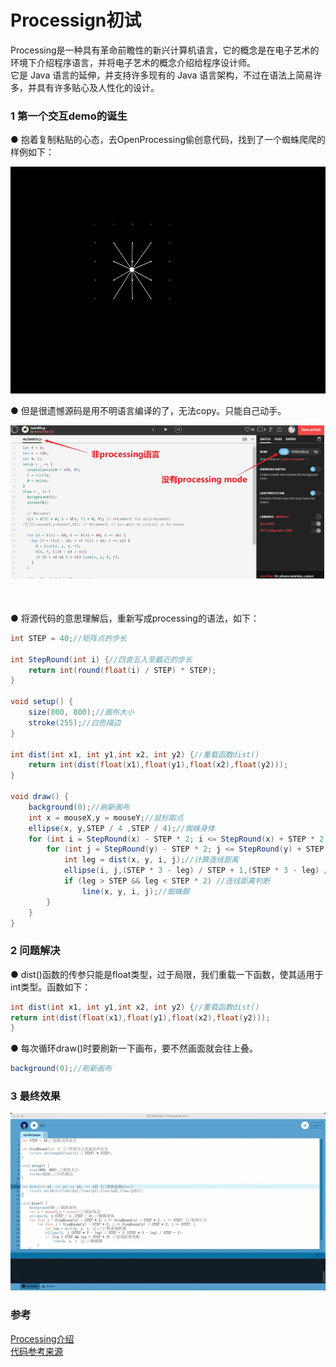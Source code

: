 # Processign初试
Processing是一种具有革命前瞻性的新兴计算机语言，它的概念是在电子艺术的环境下介绍程序语言，并将电子艺术的概念介绍给程序设计师。  
它是 Java 语言的延伸，并支持许多现有的 Java 语言架构，不过在语法上简易许多，并具有许多贴心及人性化的设计。

### 1 第一个交互demo的诞生
● 抱着复制粘贴的心态，去OpenProcessing偷创意代码，找到了一个蜘蛛爬爬的样例如下：    

![](https://raw.githubusercontent.com/Fy1307/IMGofSixGod/master/img/Pcs1.gif)

● 但是很遗憾源码是用不明语言编译的了，无法copy。只能自己动手。  
<div align= 'left'>
    <img src="https://github.com/Fy1307/IMGofSixGod/blob/master/img/pcs2.png?raw=true" width = "1000" />
</div>
<br></br>

● 将源代码的意思理解后，重新写成processing的语法，如下：  
```java
int STEP = 40;//矩阵点的步长

int StepRound(int i) {//四舍五入至最近的步长
    return int(round(float(i) / STEP) * STEP);
}

void setup() {
    size(800, 800);//画布大小
    stroke(255);//白色描边
}

int dist(int x1, int y1,int x2, int y2) {//重载函数dist()
    return int(dist(float(x1),float(y1),float(x2),float(y2)));
}

void draw() {
    background(0);//刷新画布
    int x = mouseX,y = mouseY;//鼠标取点
    ellipse(x, y,STEP / 4 ,STEP / 4);//蜘蛛身体
    for (int i = StepRound(x) - STEP * 2; i <= StepRound(x) + STEP * 2; i += STEP) {//矩阵打点
        for (int j = StepRound(y) - STEP * 2; j <= StepRound(y) + STEP * 2; j += STEP) {
            int leg = dist(x, y, i, j);//计算连线距离
            ellipse(i, j,(STEP * 3 - leg) / STEP + 1,(STEP * 3 - leg) / STEP + 1);
            if (leg > STEP && leg < STEP * 2) //连线距离判断
                line(x, y, i, j);//蜘蛛脚
        }
    }
}
```


### 2 问题解决  
● dist()函数的传参只能是float类型，过于局限，我们重载一下函数，使其适用于int类型。函数如下：  
```java
int dist(int x1, int y1,int x2, int y2) {//重载函数dist()
return int(dist(float(x1),float(y1),float(x2),float(y2)));
}
```

● 每次循环draw()时要刷新一下画布，要不然画面就会往上叠。  
```java
background(0);//刷新画布
```
### 3 最终效果
<img src="https://raw.githubusercontent.com/Fy1307/IMGofSixGod/master/img/pscdemo.GIF"/>


### 参考
[Processing介绍](https://baike.baidu.com/item/Processing/378062?fr=aladdin)  
[代码参考来源](https://openprocessing.org)